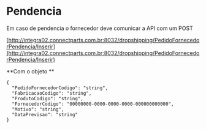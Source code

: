 # Pendencia

Em caso de pendencia o fornecedor deve comunicar a API com um POST
 
[http://integra02.connectparts.com.br:8032/dropshipping/PedidoFornecedorPendencia/Inserir](http://integra02.connectparts.com.br:8032/dropshipping/PedidoFornecedorPendencia/Inserir)

**Com o objeto **

```
{
  "PedidoFornecedorCodigo": "string",
  "FabricacaoCodigo": "string",
  "ProdutoCodigo": "string",
  "FornecedorCodigo": "00000000-0000-0000-0000-000000000000",
  "Motivo": "string",
  "DataPrevisao": "string"
}
```


